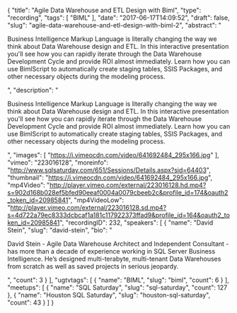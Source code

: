 {
  "title": "Agile Data Warehouse and ETL Design with Biml",
  "type": "recording",
  "tags": [
    "BIML"
  ],
  "date": "2017-06-17T14:09:52",
  "draft": false,
  "slug": "agile-data-warehouse-and-etl-design-with-biml-2",
  "abstract": "<p>Business Intelligence Markup Language is literally changing the way we think about Data Warehouse design and ETL. In this interactive presentation you'll see how you can rapidly iterate through the Data Warehouse Development Cycle and provide ROI almost immediately.  Learn how you can use BimlScript to automatically create staging tables, SSIS Packages, and other necessary objects during the modeling process.</p>",
  "description": "<p>Business Intelligence Markup Language is literally changing the way we think about Data Warehouse design and ETL. In this interactive presentation you'll see how you can rapidly iterate through the Data Warehouse Development Cycle and provide ROI almost immediately.  Learn how you can use BimlScript to automatically create staging tables, SSIS Packages, and other necessary objects during the modeling process.</p>",
  "images": [
    "https://i.vimeocdn.com/video/641692484_295x166.jpg"
  ],
  "vimeo": "223016128",
  "moreinfo": "http://www.sqlsaturday.com/651/Sessions/Details.aspx?sid=64403",
  "thumbnail": "https://i.vimeocdn.com/video/641692484_295x166.jpg",
  "mp4Video": "http://player.vimeo.com/external/223016128.hd.mp4?s=902d168b028ef5bfed90eeaf0004a0079cbeeb2c&profile_id=174&oauth2_token_id=20985841",
  "mp4VideoLow": "http://player.vimeo.com/external/223016128.sd.mp4?s=4d722a79ec8333dcbcaf1a181c117922373ffad9&profile_id=164&oauth2_token_id=20985841",
  "recordingID": 232,
  "speakers": [
    {
      "name": "David Stein",
      "slug": "david-stein",
      "bio": "<p>David Stein - Agile Data Warehouse Architect and Independent Consultant - has more than a decade of experience working in SQL Server Business Intelligence. He’s designed multi-terabyte, multi-tenant Data Warehouses from scratch as well as saved projects in serious jeopardy.</p>",
      "count": 3
    }
  ],
  "ugtvtags": [
    {
      "name": "BIML",
      "slug": "biml",
      "count": 6
    }
  ],
  "meetups": [
    {
      "name": "SQL Saturday",
      "slug": "sql-saturday",
      "count": 127
    },
    {
      "name": "Houston SQL Saturday",
      "slug": "houston-sql-saturday",
      "count": 43
    }
  ]
}